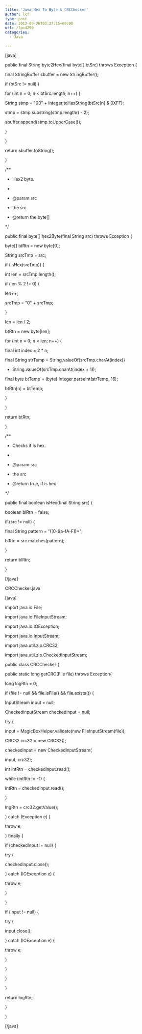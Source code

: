 ```yaml
---
title: 'Java Hex To Byte & CRCChecker'
author: lcf
type: post
date: 2012-09-26T03:27:15+00:00
url: /?p=4299
categories:
  - Java

---
```

[java]

public final String byte2Hex(final byte[] btSrc) throws Exception {
   
final StringBuffer sbuffer = new StringBuffer();
   
if (btSrc != null) {
   
for (int n = 0; n < btSrc.length; n++) {
   
String stmp = "00" + Integer.toHexString(btSrc[n] & 0XFF);
   
stmp = stmp.substring(stmp.length() - 2);
   
sbuffer.append(stmp.toUpperCase());
   
}
   
}
   
return sbuffer.toString();
   
}

/**
   
* Hex2 byte.
   
*
   
* @param src
   
* the src
   
* @return the byte[]
   
*/
   
public final byte[] hex2Byte(final String src) throws Exception {
   
byte[] btRtn = new byte[0];
   
String srcTmp = src;
   
if (isHex(srcTmp)) {
   
int len = srcTmp.length();
   
if (len % 2 != 0) {
   
len++;
   
srcTmp = "0" + srcTmp;
   
}
   
len = len / 2;
   
btRtn = new byte[len];
   
for (int n = 0; n < len; n++) {
   
final int index = 2 * n;
   
final String strTemp = String.valueOf(srcTmp.charAt(index))
   
+ String.valueOf(srcTmp.charAt(index + 1));
   
final byte btTemp = (byte) Integer.parseInt(strTemp, 16);
   
btRtn[n] = btTemp;
   
}
   
}
   
return btRtn;
   
}

/**
   
* Checks if is hex.
   
*
   
* @param src
   
* the src
   
* @return true, if is hex
   
*/
   
public final boolean isHex(final String src) {
   
boolean blRtn = false;
   
if (src != null) {
   
final String pattern = "([0-9a-fA-F])*";
   
blRtn = src.matches(pattern);
   
}
   
return blRtn;
   
}

[/java]



CRCChecker.java

[java]

import java.io.File;
  
import java.io.FileInputStream;
  
import java.io.IOException;
  
import java.io.InputStream;
  
import java.util.zip.CRC32;
  
import java.util.zip.CheckedInputStream;

public class CRCChecker {

public static long getCRC(File file) throws Exception{
   
long lngRtn = 0;
   
if (file != null && file.isFile() && file.exists()) {
   
InputStream input = null;
   
CheckedInputStream checkedInput = null;
   
try {
   
input = MagicBoxHelper.validate(new FileInputStream(file));
   
CRC32 crc32 = new CRC32();
   
checkedInput = new CheckedInputStream(
   
input, crc32);
   
int intRtn = checkedInput.read();
   
while (intRtn != -1) {
   
intRtn = checkedInput.read();
   
}
   
lngRtn = crc32.getValue();
   
} catch (Exception e) {
   
throw e;
   
} finally {
   
if (checkedInput != null) {
   
try {
   
checkedInput.close();
   
} catch (IOException e) {
   
throw e;
   
}
   
}
   
if (input != null) {
   
try {
   
input.close();
   
} catch (IOException e) {
   
throw e;
   
}
   
}
   
}
   
}
   
return lngRtn;
   
}

}

[/java]

